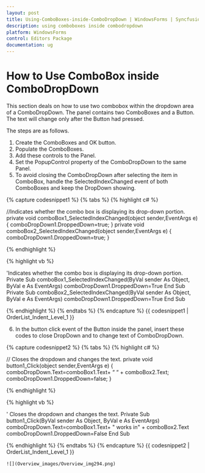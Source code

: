 ```yaml
---
layout: post
title: Using-ComboBoxes-inside-ComboDropDown | WindowsForms | Syncfusion
description: using comboboxes inside combodropdown
platform: WindowsForms
control: Editors Package
documentation: ug
---
```


# How to Use ComboBox inside ComboDropDown

This section deals on how to use two combobox within the dropdown area of a ComboDropDown. The panel contains two ComboBoxes and a Button. The text will change only after the Button had pressed. 

The steps are as follows.

1. Create the ComboBoxes and OK button. 
2. Populate the ComboBoxes. 
3. Add these controls to the Panel. 
4. Set the PopupControl property of the ComboDropDown to the same Panel.
5. To avoid closing the ComboDropDown after selecting the item in ComboBox, handle the SelectedIndexChanged event of both ComboBoxes and keep the DropDown showing.

{% capture codesnippet1 %}
{% tabs %}
{% highlight c# %}

//Indicates whether the combo box is displaying its drop-down portion. 
private void comboBox1_SelectedIndexChanged(object sender,EventArgs e)
{
	comboDropDown1.DroppedDown=true;
}
private void comboBox2_SelectedIndexChanged(object sender,EventArgs e)
{
    comboDropDown1.DroppedDown=true;
}

{% endhighlight %}

{% highlight vb %}

'Indicates whether the combo box is displaying its drop-down portion. 
Private  Sub comboBox1_SelectedIndexChanged(ByVal sender As Object, ByVal e As EventArgs)
comboDropDown1.DroppedDown=True
End Sub
Private  Sub comboBox2_SelectedIndexChanged(ByVal sender As Object, ByVal e As EventArgs)
comboDropDown1.DroppedDown=True
End Sub

{% endhighlight %}
{% endtabs %}
{% endcapture %}
{{ codesnippet1 | OrderList_Indent_Level_1 }}

6. In the button click event of the Button inside the panel, insert these codes to close DropDown and to change text of ComboDropDown.

{% capture codesnippet2 %}
{% tabs %}
{% highlight c# %}

// Closes the dropdown and changes the text.
private void button1_Click(object sender,EventArgs e) 
{
	comboDropDown.Text=comboBox1.Text+ “ “ + comboBox2.Text;
	comboDropDown1.DroppedDown=false;
} 

{% endhighlight %}

{% highlight vb %}

' Closes the dropdown and changes the text.
Private  Sub button1_Click(ByVal sender As Object, ByVal e As EventArgs)
comboDropDown.Text=comboBox1.Text+ " works in" + comboBox2.Text
comboDropDown1.DroppedDown=False
End Sub

{% endhighlight %}
{% endtabs %}
{% endcapture %}
{{ codesnippet2 | OrderList_Indent_Level_1 }}

    ![](Overview_images/Overview_img294.png) 

   
